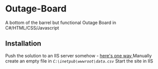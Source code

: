 # Outage-Board
A bottom of the barrel but functional Outage Board in C#/HTML/CSS/Javascript

## Installation
Push the solution to an IIS server somehow - [here's one way ](https://learn.microsoft.com/en-us/aspnet/web-forms/overview/deployment/visual-studio-web-deployment/deploying-to-iis) 
Manually create an empty file in *`C:\inetpub\wwwroot\data.csv`*
Start the site in IIS
